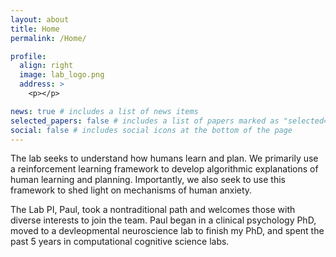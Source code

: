 ```yaml
---
layout: about
title: Home
permalink: /Home/

profile:
  align: right
  image: lab_logo.png
  address: >
    <p></p>

news: true # includes a list of news items
selected_papers: false # includes a list of papers marked as "selected={true}"
social: false # includes social icons at the bottom of the page
---
```


<p>
The lab seeks to understand how humans learn and plan. We primarily use a reinforcement learning framework to develop algorithmic explanations of human learning and planning. Importantly, we also seek to use this framework to shed light on mechanisms of human anxiety.

The Lab PI, Paul, took a nontraditional path and welcomes those with diverse interests to join the team. Paul began in a clinical psychology PhD, moved to a devleopmental neuroscience lab to finish my PhD, and spent the past 5 years in computational cognitive science labs.

</p>
